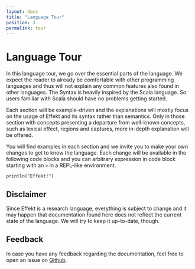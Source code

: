 ```yaml
---
layout: docs
title: "Language Tour"
position: 3
permalink: tour
---
```


# Language Tour

In this language tour, we go over the essential parts of the language.
We expect the reader to already be comfortable with other programming languages and thus will not explain any common features also found in other languages.
The Syntax is heavily inspired by the Scala language. So users familiar with Scala should have no problems getting started.

Each section will be example-driven and the explanations will mostly focus on the usage of Effekt and its syntax rather than semantics.
Only in those section with concepts presenting a departure from well-known concepts, such as lexical effect, regions and captures, more in-depth explanation will be offered.

You will find examples in each section and we invite you to make your own changes to get to know the language.
Each change will be available in the following code blocks and you can arbitrary expression in code block starting with an `>` in a REPL-like environment.

```effekt:repl
println("Effekt!")
```

## Disclaimer

Since Effekt is a research language, everything is subject to change and it may happen that documentation found here does not reflect the current state of the language.
We will try to keep it up-to-date, though.

## Feedback

In case you have any feedback regarding the documentation, feel free to open an issue on [Github](https://github.com/effekt-lang/effekt-website/issues/new/choose).
